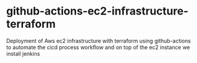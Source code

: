 # github-actions-ec2-infrastructure-terraform
Deployment of Aws ec2 infrastructure with terraform using github-actions to automate the cicd process workflow and on top of the ec2 instance we install jenkins
